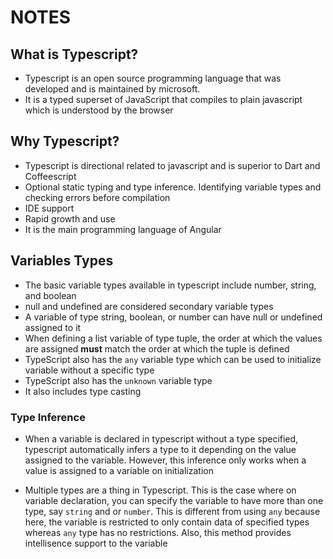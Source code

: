 # NOTES

## What is Typescript?

- Typescript is an open source programming language that was developed and is maintained by microsoft.
- It is a typed superset of JavaScript that compiles to plain javascript which is understood by the browser

## Why Typescript?

- Typescript is directional related to javascript and is superior to Dart and Coffeescript
- Optional static typing and type inference. Identifying variable types and checking errors before compilation
- IDE support
- Rapid growth and use
- It is the main programming language of Angular

## Variables Types

- The basic variable types available in typescript include number, string, and boolean
- null and undefined are considered secondary variable types
- A variable of type string, boolean, or number can have null or undefined assigned to it
- When defining a list variable of type tuple, the order at which the values are assigned **must** match the order at which the tuple is defined
- TypeScript also has the `any` variable type which can be used to initialize variable without a specific type
- TypeScript also has the `unknown` variable type
- It also includes type casting

### Type Inference

- When a variable is declared in typescript without a type specified, typescript automatically infers a type to it depending on the value assigned to the variable. However, this inference only works when a value is assigned to a variable on initialization

- Multiple types are a thing in Typescript. This is the case where on variable declaration, you can specify the variable to have more than one type, say `string` and or `number`. This is different from using `any` because here, the variable is restricted to only contain data of specified types whereas `any` type has no restrictions. Also, this method provides intellisence support to the variable
